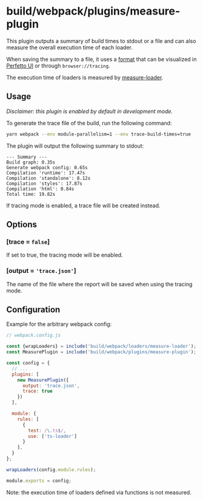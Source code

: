 # build/webpack/plugins/measure-plugin

This plugin outputs a summary of build times to stdout or a file
and can also measure the overall execution time of each loader.

When saving the summary to a file, it uses a [format](https://docs.google.com/document/d/1CvAClvFfyA5R-PhYUmn5OOQtYMH4h6I0nSsKchNAySU/edit#heading=h.q8di1j2nawlp)
that can be visualized in [Perfetto UI](https://ui.perfetto.dev/#!/info) or through `browser://tracing`.

The execution time of loaders is measured by [measure-loader](../../loaders/measure-loader).

## Usage

_Disclaimer: this plugin is enabled by default in development mode._

To generate the trace file of the build, run the following command:

```bash
yarn webpack --env module-parallelism=1 --env trace-build-times=true
```

The plugin will output the following summary to stdout:

```
--- Summary ---
Build graph: 0.35s
Generate webpack config: 0.65s
Compilation 'runtime': 17.47s
Compilation 'standalone': 8.12s
Compilation 'styles': 17.87s
Compilation 'html': 0.84s
Total time: 19.82s
```

If tracing mode is enabled, a trace file will be created instead.

## Options

### [trace = `false`]

If set to true, the tracing mode will be enabled.

### [output = `'trace.json'`]

The name of the file where the report will be saved when using the tracing mode.

## Configuration

Example for the arbitrary webpack config:

```js
// webpack.config.js

const {wrapLoaders} = include('build/webpack/loaders/measure-loader');
const MeasurePlugin = include('build/webpack/plugins/measure-plugin');

const config = {
  // ...
  plugins: [
    new MeasurePlugin({
      output: 'trace.json',
      trace: true
    })
  ],

  module: {
    rules: [
      {
        test: /\.ts$/,
        use: ['ts-loader']
      }
    ],
  }
};

wrapLoaders(config.module.rules);

module.exports = config;
```

Note: the execution time of loaders defined via functions is not measured.
